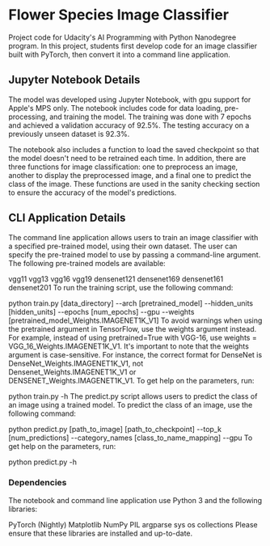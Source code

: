 # Flower Species Image Classifier

Project code for Udacity's AI Programming with Python Nanodegree program. 
In this project, students first develop code for an image classifier built with PyTorch, 
then convert it into a command line application.

## Jupyter Notebook Details

The model was developed using Jupyter Notebook, with gpu support for Apple's MPS only. 
The notebook includes code for data loading, pre-processing, and training the model. 
The training was done with 7 epochs and achieved a validation accuracy of 92.5%. 
The testing accuracy on a previously unseen dataset is 92.3%.

The notebook also includes a function to load the saved checkpoint so that the model doesn't need to be retrained 
each time. In addition, there are three functions for image classification: 
one to preprocess an image, another to display the preprocessed image, and a final one to predict the class of the image. 
These functions are used in the sanity checking section to ensure the accuracy of the model's predictions.

## CLI Application Details

The command line application allows users to train an image classifier with a specified pre-trained model, using their own dataset. 
The user can specify the pre-trained model to use by passing a command-line argument. The following pre-trained models are available:

vgg11
vgg13
vgg16
vgg19
densenet121
densenet169
densenet161
densenet201
To run the training script, use the following command:

python train.py [data_directory] --arch [pretrained_model] --hidden_units [hidden_units] --epochs [num_epochs] --gpu --weights [pretrained_model_Weights.IMAGENET1K_V1]
To avoid warnings when using the pretrained argument in TensorFlow, use the weights argument instead. 
For example, instead of using pretrained=True with VGG-16, use weights = VGG_16_Weights.IMAGENET1K_V1.
It's important to note that the weights argument is case-sensitive. 
For instance, the correct format for DenseNet is DenseNet_Weights.IMAGENET1K_V1, not Densenet_Weights.IMAGENET1K_V1 or DENSENET_Weights.IMAGENET1K_V1.
To get help on the parameters, run:

python train.py -h
The predict.py script allows users to predict the class of an image using a trained model. 
To predict the class of an image, use the following command:

python predict.py [path_to_image] [path_to_checkpoint] --top_k [num_predictions] --category_names [class_to_name_mapping] --gpu
To get help on the parameters, run:

python predict.py -h

### Dependencies

The notebook and command line application use Python 3 and the following libraries:

PyTorch (Nightly)
Matplotlib
NumPy
PIL
argparse
sys
os
collections
Please ensure that these libraries are installed and up-to-date.

